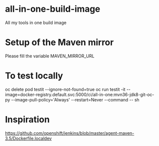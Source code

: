 # all-in-one-build-image
All my tools in one build image

# Setup of the Maven mirror
Please fill the variable MAVEN_MIRROR_URL

# To test locally

oc delete pod testit --ignore-not-found=true
oc run testit -it --image=docker-registry.default.svc:5000/ci/all-in-one:mvn36-jdk8-git-oc-py --image-pull-policy='Always' --restart=Never --command -- sh

# Inspiration

https://github.com/openshift/jenkins/blob/master/agent-maven-3.5/Dockerfile.localdev